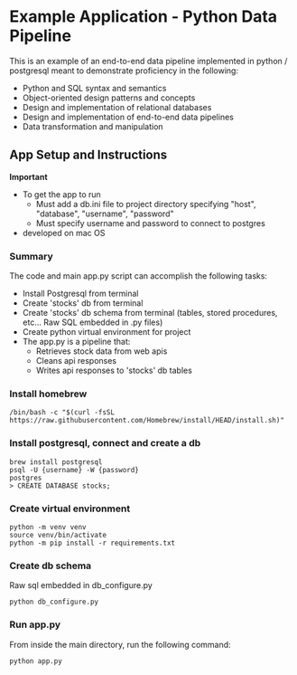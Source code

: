 # Example Application - Python Data Pipeline

This is an example of an end-to-end data pipeline implemented in python / postgresql meant to demonstrate proficiency in the following:
- Python and SQL syntax and semantics
- Object-oriented design patterns and concepts
- Design and implementation of relational databases
- Design and implementation of end-to-end data pipelines
- Data transformation and manipulation

## App Setup and Instructions

**Important**
- To get the app to run
    - Must add a db.ini file to project directory specifying "host", "database", "username", "password"
    - Must specify username and password to connect to postgres
- developed on mac OS

### Summary
The code and main app.py script can accomplish the following tasks:
- Install Postgresql from terminal
- Create 'stocks' db from terminal
- Create 'stocks' db schema from terminal (tables, stored procedures, etc... Raw SQL embedded in .py files)
- Create python virtual environment for project
- The app.py is a pipeline that:
    - Retrieves stock data from web apis
    - Cleans api responses
    - Writes api responses to 'stocks' db tables

### Install homebrew
```
/bin/bash -c "$(curl -fsSL https://raw.githubusercontent.com/Homebrew/install/HEAD/install.sh)"
```

### Install postgresql, connect and create a db
```
brew install postgresql
psql -U {username} -W {password}
postgres
> CREATE DATABASE stocks;
```

### Create virtual environment
```
python -m venv venv
source venv/bin/activate
python -m pip install -r requirements.txt
```

### Create db schema
Raw sql embedded in db_configure.py
```
python db_configure.py
```

### Run app.py
From inside the main directory, run the following command:
```
python app.py
```
